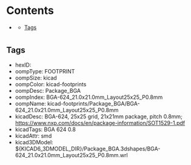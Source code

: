 



Contents
========

* [](#)
	* [Tags](#tags)

# 

## Tags

- hexID: 
- oompType: FOOTPRINT
- oompSize: kicad
- oompColor: kicad-footprints
- oompDesc: Package_BGA
- oompIndex: BGA-624_21.0x21.0mm_Layout25x25_P0.8mm
- oompName: kicad-footprints/Package_BGA/BGA-624_21.0x21.0mm_Layout25x25_P0.8mm
- kicadDesc: BGA-624, 25x25 grid, 21x21mm package, pitch 0.8mm; https://www.nxp.com/docs/en/package-information/SOT1529-1.pdf
- kicadTags: BGA 624 0.8
- kicadAttr: smd
- kicad3DModel: ${KICAD6_3DMODEL_DIR}/Package_BGA.3dshapes/BGA-624_21.0x21.0mm_Layout25x25_P0.8mm.wrl
